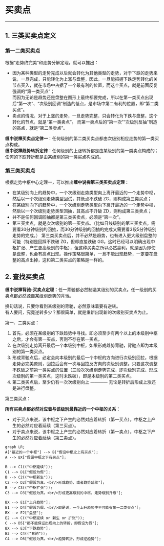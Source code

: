 # 买卖点

---
## 1. 三类买卖点定义

### 第一二类买卖点
根据“走势终完美”和走势分解定理，就可以推出：
- 因为某种类型的走势完成以后就会转化为其他类型的走势，对于下跌的走势来说，一旦完成，只能转化为上涨与盘整，因此，一旦能把握下跌走势转化的关节点买入，就在市场中占据了一个最有利的位置，而这个买点，就是前面反复强调的“第一类买点”；  
而因为无论是趋势还是盘整在图形上最终都要完成，所以在第一类买点出现后“第一次”、“次级别回调”制造的低点，是市场中第二有利的位置，即“第二类买点”。  
- 卖点的情况，对于上涨的走势，一旦走势完整，只会转化为下跌与盘整，这个转化的节点，就是“第一类卖点”。
而第一卖点后的“第一次”“次级别反抽”制造的高点，就是“第二类卖点”。

**缠中说禅买卖点定律一**：任何级别的第二类买卖点都由次级别相应走势的第一类买点构成。  
**缠中说禅趋势转折定律**：任何级别的上涨转折都是由某级别的第一类卖点构成的；任何的下跌转折都是由某级别的第一类买点构成的。  

### 第三类买卖点
根据走势中枢中心定理一，可以推出**缠中说禅第三类买卖点定理**：
- 在某级别向上的趋势中，一个次级别走势类型向上离开最近的一个走势中枢，然后以一个次级别走势类型回试，其低点不跌破 ZG，则构成第三类买点；  
- 在某级别向下的趋势中，一个次级别走势类型向下离开最近的一个走势中枢，然后以一个次级别走势类型回抽，其高点不升破 ZD，则构成第三类卖点；  
- 并不是任何回调回抽都是第三类买卖点，必须是“第一次”。  
- 第三买卖点，就是次次级别的第一买卖点。（比如日线级别的第三买卖点，需要看30分钟级别的回抽，而30分钟级别的回抽的完成又需要看3段5分钟级别走势的完成。）
第三类买卖点后，并不必然是趋势，也有进入更大级别盘整的可能（特别是回踩不跌破 ZG，但却直接跌破 GG，这时已经可以明确出现中枢扩张、产生更高级别的中枢），但这种买卖之所以必然赢利，就是因为即使是盘整，也会有高点出现。操作策略很简单，一旦不能出现趋势，一定要在盘整的高点出掉，这和第二类买点的策略是一样的。  

## 2. 查找买卖点
**缠中说禅背驰-买卖点定理**：任一背驰都必然制造某级别的买卖点，任一级别的买卖点都必然源自某级别走势的背驰。  

换句话说，只要你看到某级别的背驰，必然意味着要有逆转。  
有人要问，究竟逆转多少？那很简单，就是重新出现新的次级别买卖点为止。  


第一、二类买点：
1. 首先，必须在某级别的下跌趋势中寻找。即必须至少有两个以上的本级别中枢之后，才会有第一买点，否则不存在第一买点。  
2. 在次级别走势离开最后一个本级别中枢，如果形成趋势背驰，背驰点即为本级别的第一类买点。  
3. 形成背驰点后，必定会向本级别的最后一个中枢的方向进行次级别回拉，根据走势必完美原则，回拉后会有一次与回拉反方向的次级别调整，只要这次调整不跌破之前第一类买点的位置（三段次次级别走势完成，即次级别完成、形成次级别的第一类买点，这时未跌破），即是本级别的第二类买点。
4. 第二类买点后，至少仍有一次次级别向上 ———— 无论是转折后形成上涨还是进行盘整。

第三类买点：


**所有买卖点都必然对应着与该级别最靠近的一个中枢的关系**：
- 对于买点来说，该中枢之下产生的必然对应着转折（第一买点），中枢之上产生的必然对应着延续（第三买点）。  
- 对于卖点来说，该中枢之上产生的必然对应着转折（第一卖点），中枢之下产生的必然对应着延续（第三卖点）。  
  
```mermaid
graph LR;
A["最近的一个中枢"] --> B["假设中枢之上有买点"];
A --> BX["假设中枢之下有买点"];

B --> C1(("中枢延续"));
C1 --> D1["假设为假"];
B --> C2(("中枢新生"));
C2 --> D2["假设为真。<br/>形成趋势，或者趋势延续"];
B --> C3(("中枢扩张"));
C3 --> D3["假设为真。<br/>形成更高级别的中枢，走势级别升级"];

BX --> E1["上升趋势"];
E1 --> D4["假设为假。<br/>即是说，一个上升趋势中不可能有第一二类买点"];
BX --> E2["盘整"];
E2 --> C(("中枢延续 or 新生 or 扩张"));
C --> D5["都不能保证出现向上的转折，即假设为假"];
BX --> E3["下跌趋势"];
E3 --> C4(("背驰"));
C4 --> D6["假设为真。<br/>趋势转折，形成逆趋势"];

```

